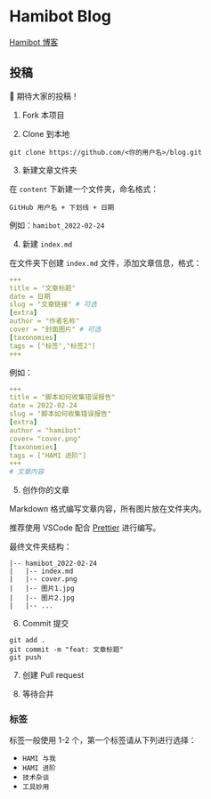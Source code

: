 # Hamibot Blog

[Hamibot 博客](https://blog.hamibot.com/)

## 投稿

🙏 期待大家的投稿！

1. Fork 本项目

2. Clone 到本地

`git clone https://github.com/<你的用户名>/blog.git`

3. 新建文章文件夹

在 `content` 下新建一个文件夹，命名格式：

`GitHub 用户名 + 下划线 + 日期`

例如：`hamibot_2022-02-24`

4. 新建 `index.md`

在文件夹下创建 `index.md` 文件，添加文章信息，格式：

```yml
+++
title = "文章标题"
date = 日期
slug = "文章链接" # 可选
[extra]
author = "作者名称"
cover = "封面图片" # 可选
[taxonomies]
tags = ["标签","标签2"]
+++
```

例如：

```yml
+++
title = "脚本如何收集错误报告"
date = 2022-02-24
slug = "脚本如何收集错误报告"
[extra]
author = "hamibot"
cover= "cover.png"
[taxonomies]
tags = ["HAMI 进阶"]
+++
# 文章内容
```

5. 创作你的文章

Markdown 格式编写文章内容，所有图片放在文件夹内。

推荐使用 VSCode 配合 [Prettier](https://marketplace.visualstudio.com/items?itemName=esbenp.prettier-vscode) 进行编写。

最终文件夹结构：

```
|-- hamibot_2022-02-24
|   |-- index.md
|   |-- cover.png
|   |-- 图片1.jpg
|   |-- 图片2.jpg
|   |-- ...
```

6. Commit 提交

```
git add .
git commit -m "feat: 文章标题"
git push
```

7. 创建 Pull request

8. 等待合并

### 标签

标签一般使用 1-2 个，第一个标签请从下列进行选择：

- `HAMI 与我`
- `HAMI 进阶`
- `技术杂谈`
- `工具妙用`

